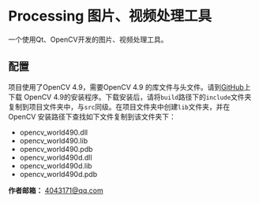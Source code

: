 # Processing 图片、视频处理工具
一个使用Qt、OpenCV开发的图片、视频处理工具。
## 配置
项目使用了OpenCV 4.9，需要OpenCV 4.9 的库文件与头文件。请到[GitHub](https://github.com/opencv/opencv/releases/tag/4.9.0)上下载 OpenCV 4.9的安装程序。下载安装后，请将`build`路径下的`include`文件夹复制到项目文件夹中，与`src`同级。在项目文件夹中创建`lib`文件夹，并在 OpenCV 安装路径下查找如下文件复制到该文件夹下：
- opencv_world490.dll
- opencv_world490.lib
- opencv_world490.pdb
- opencv_world490d.dll
- opencv_world490d.lib
- opencv_world490d.pdb

**作者邮箱：** 4043171@qq.com
